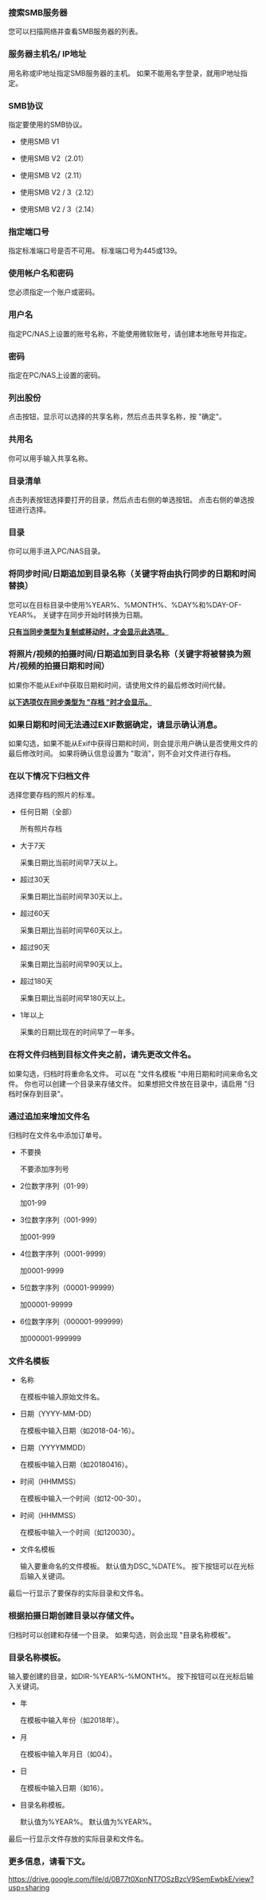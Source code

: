 ### 搜索SMB服务器

您可以扫描网络并查看SMB服务器的列表。

 

### 服务器主机名/ IP地址

用名称或IP地址指定SMB服务器的主机。 如果不能用名字登录，就用IP地址指定。

 

### SMB协议

指定要使用的SMB协议。

- 使用SMB V1

- 使用SMB V2（2.01）

- 使用SMB V2（2.11）

- 使用SMB V2 / 3（2.12）

- 使用SMB V2 / 3（2.14）

 

### 指定端口号

指定标准端口号是否不可用。 标准端口号为445或139。

 

### 使用帐户名和密码

您必须指定一个账户或密码。

 

### 用户名

指定PC/NAS上设置的账号名称，不能使用微软账号，请创建本地账号并指定。

 

### 密码

指定在PC/NAS上设置的密码。

 

### 列出股份

点击按钮，显示可以选择的共享名称，然后点击共享名称，按 "确定"。

 

### 共用名

你可以用手输入共享名称。

 

### 目录清单

点击列表按钮选择要打开的目录，然后点击右侧的单选按钮。 点击右侧的单选按钮进行选择。

 

### 目录

你可以用手进入PC/NAS目录。

 

### 将同步时间/日期追加到目录名称（关键字将由执行同步的日期和时间替换）

您可以在目标目录中使用%YEAR%、%MONTH%、%DAY%和%DAY-OF-YEAR%。 关键字在同步开始时转换为日期。

 

**<u>只有当同步类型为复制或移动时，才会显示此选项。</u>**

### 将照片/视频的拍摄时间/日期追加到目录名称（关键字将被替换为照片/视频的拍摄日期和时间）

如果你不能从Exif中获取日期和时间，请使用文件的最后修改时间代替。

 

**<u>以下选项仅在同步类型为 "存档 "时才会显示。</u>**

### 如果日期和时间无法通过EXIF数据确定，请显示确认消息。

如果勾选，如果不能从Exif中获得日期和时间，则会提示用户确认是否使用文件的最后修改时间。 如果将确认信息设置为 "取消"，则不会对文件进行存档。

 

### 在以下情况下归档文件

选择您要存档的照片的标准。

- 任何日期（全部）

  所有照片存档

- 大于7天

  采集日期比当前时间早7天以上。

- 超过30天

  采集日期比当前时间早30天以上。

- 超过60天

  采集日期比当前时间早60天以上。

- 超过90天

  采集日期比当前时间早90天以上。

- 超过180天

  采集日期比当前时间早180天以上。

- 1年以上

  采集的日期比现在的时间早了一年多。

 

### 在将文件归档到目标文件夹之前，请先更改文件名。

如果勾选，归档时将重命名文件。 可以在 "文件名模板 "中用日期和时间来命名文件。 你也可以创建一个目录来存储文件。 如果想把文件放在目录中，请启用 "归档时保存到目录"。

 

### 通过追加来增加文件名

归档时在文件名中添加订单号。

- 不要换

  不要添加序列号

- 2位数字序列（01-99）

  加01-99

- 3位数字序列（001-999）

  加001-999

- 4位数字序列（0001-9999）

  加0001-9999

- 5位数字序列（00001-99999）

  加00001-99999

- 6位数字序列（000001-999999）

  加000001-999999

 

### 文件名模板

- 名称

  在模板中输入原始文件名。

- 日期（YYYY-MM-DD）

  在模板中输入日期（如2018-04-16）。

- 日期（YYYYMMDD）

  在模板中输入日期（如20180416）。

- 时间（HHMMSS）

  在模板中输入一个时间（如12-00-30）。

- 时间（HHMMSS）

  在模板中输入一个时间（如120030）。

- 文件名模板

  输入要重命名的文件模板。 默认值为DSC_%DATE%。 按下按钮可以在光标后输入关键词。

最后一行显示了要保存的实际目录和文件名。

 

### 根据拍摄日期创建目录以存储文件。

归档时可以创建和存储一个目录。 如果勾选，则会出现 "目录名称模板"。

 

### 目录名称模板。

输入要创建的目录，如DIR-%YEAR%-%MONTH%。 按下按钮可以在光标后输入关键词。

- 年

  在模板中输入年份（如2018年）。

- 月

  在模板中输入年月日（如04）。

- 日

  在模板中输入日期（如16）。

- 目录名称模板。

  默认值为%YEAR%。 默认值为%YEAR%。

最后一行显示文件存放的实际目录和文件名。

 

 

### 更多信息，请看下文。

https://drive.google.com/file/d/0B77t0XpnNT7OSzBzcV9SemEwbkE/view?usp=sharing

 

 